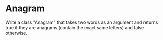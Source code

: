 # Anagram

Write a class "Anagram" that takes two words as an argument and returns true if they are anagrams (contain the exact same letters) and false otherwise.
